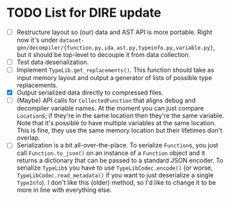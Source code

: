 TODO List for DIRE update
=========================

- [ ] Restructure layout so (our) data and AST API is more portable. Right now
      it's under
      `dataset-gen/decompiler/{function.py,ida_ast.py,typeinfo.py,variable.py}`,
      but it should be top-level to decouple it from data collection.
- [ ] Test data deserialization.
- [ ] Implement `TypeLib.get_replacements()`. This function should take as input
      memory layout and output a generator of lists of possible type
      replacements.
- [x] Output serialized data directly to compressed files.
- [ ] (Maybe) API calls for `CollectedFunction` that aligns debug and decompiler
      variable names. At the moment you can just compare `Location`s; if they're
      in the same location then they're the same variable. Note that it's
      possible to have multiple variables at the same location. This is fine,
      they use the same memory location but their lifetimes don't overlap.
- [ ] Serialization is a bit all-over-the-place. To serialize `Function`s, you
      just call `Function.to_json()` on an instance of a `Function` object and
      it returns a dictionary that can be passed to a standard JSON encoder. To
      serialize `TypeLib`s you have to use `TypeLibCodec.encode()` (or worse,
      `TypeLibCodec.read_metadata()` if you want to just deserialize a single
      `TypeInfo`). I don't like
      this (older) method, so I'd like to change it to be more in line with
      everything else.
